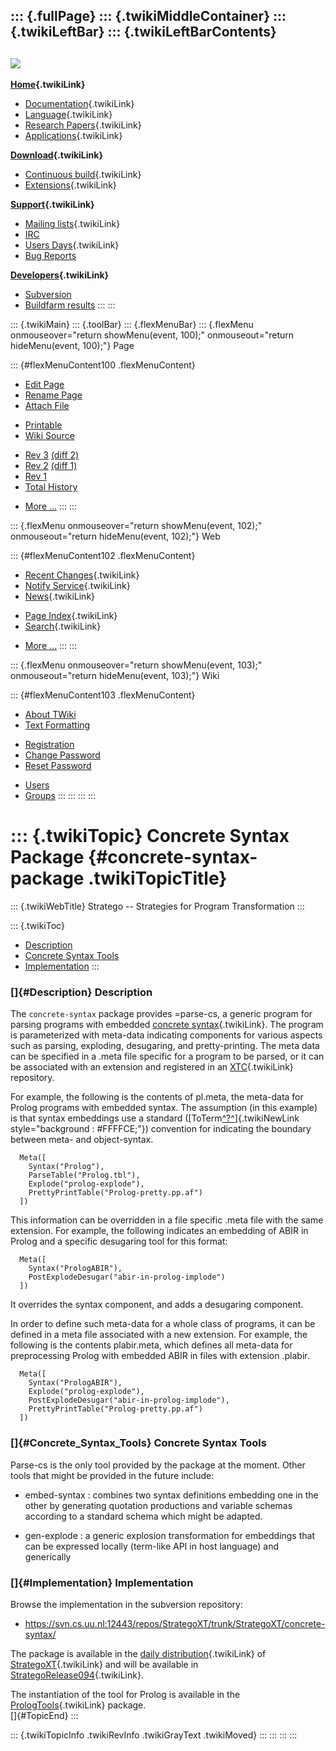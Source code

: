::: {.fullPage}
::: {.twikiMiddleContainer}
::: {.twikiLeftBar}
::: {.twikiLeftBarContents}
  ----------------------------------------------------------------------------------
  [![](../pub/Stratego/StrategoLogo/StrategoLogoTextlessWhite-100px.png)](WebHome)
  ----------------------------------------------------------------------------------

**[Home](WebHome){.twikiLink}**

-   [Documentation](StrategoDocumentation){.twikiLink}
-   [Language](StrategoLanguage){.twikiLink}
-   [Research Papers](StrategoPublications){.twikiLink}
-   [Applications](StrategoApplication){.twikiLink}

**[Download](StrategoDownload){.twikiLink}**

-   [Continuous build](ContinuousBuild){.twikiLink}
-   [Extensions](AdditionalPackageDownload){.twikiLink}

**[Support](StrategoSupport){.twikiLink}**

-   [Mailing lists](MailingList){.twikiLink}
-   [IRC](irc://irc.freenode.net/#stratego)
-   [Users Days](StrategoUsersDay){.twikiLink}
-   [Bug Reports](http://yellowgrass.org/project/StrategoXT)

**[Developers](StrategoDev){.twikiLink}**

-   [Subversion](https://svn.strategoxt.org/repos/StrategoXT/strategoxt/trunk)
-   [Buildfarm
    results](http://hydra.nixos.org/jobset/strategoxt/strategoxt-release/all)
:::
:::

::: {.twikiMain}
::: {.toolBar}
::: {.flexMenuBar}
::: {.flexMenu onmouseover="return showMenu(event, 100);" onmouseout="return hideMenu(event, 100);"}
Page

::: {#flexMenuContent100 .flexMenuContent}
-   [Edit
    Page](http://www.program-transformation.org/edit/Stratego/ConcreteSyntaxPackage?t=1536825571)
-   [Rename
    Page](http://www.program-transformation.org/rename/Stratego/ConcreteSyntaxPackage)
-   [Attach
    File](http://www.program-transformation.org/attach/Stratego/ConcreteSyntaxPackage)

<!-- -->

-   [Printable](http://www.program-transformation.org/view/Stratego/ConcreteSyntaxPackage?skin=print.pattern)
-   [Wiki
    Source](http://www.program-transformation.org/view/Stratego/ConcreteSyntaxPackage?skin=text&raw=on&contenttype=text/plain)

<!-- -->

-   [Rev
    3](http://www.program-transformation.org/view/Stratego/ConcreteSyntaxPackage?rev=1.3)
    [(diff 2)](http://www.program-transformation.org/rdiff/Stratego/ConcreteSyntaxPackage?rev1=1.3&rev2=1.2)
-   [Rev
    2](http://www.program-transformation.org/view/Stratego/ConcreteSyntaxPackage?rev=1.2)
    [(diff 1)](http://www.program-transformation.org/rdiff/Stratego/ConcreteSyntaxPackage?rev1=1.2&rev2=1.1)
-   [Rev
    1](http://www.program-transformation.org/view/Stratego/ConcreteSyntaxPackage?rev=1.1)
-   [Total
    History](http://www.program-transformation.org/rdiff/Stratego/ConcreteSyntaxPackage)

<!-- -->

-   [More
    \...](http://www.program-transformation.org/oops/Stratego/ConcreteSyntaxPackage?template=oopsmore&param1=1.3&param2=1.3)
:::
:::

::: {.flexMenu onmouseover="return showMenu(event, 102);" onmouseout="return hideMenu(event, 102);"}
Web

::: {#flexMenuContent102 .flexMenuContent}
-   [Recent Changes](WebChanges){.twikiLink}
-   [Notify Service](WebNotify){.twikiLink}
-   [News](WebNews){.twikiLink}

<!-- -->

-   [Page Index](WebIndex){.twikiLink}
-   [Search](WebSearch){.twikiLink}

<!-- -->

-   [More
    \...](http://www.program-transformation.org/oops/Stratego/ConcreteSyntaxPackage?template=oopsmore&param1=1.3&param2=1.3)
:::
:::

::: {.flexMenu onmouseover="return showMenu(event, 103);" onmouseout="return hideMenu(event, 103);"}
Wiki

::: {#flexMenuContent103 .flexMenuContent}
-   [About
    TWiki](http://www.program-transformation.org/view/TWiki/WebHome)
-   [Text
    Formatting](http://www.program-transformation.org/view/TWiki/TextFormattingRules)

<!-- -->

-   [Registration](http://www.program-transformation.org/view/TWiki/TWikiRegistration)
-   [Change
    Password](http://www.program-transformation.org/view/TWiki/ChangePassword)
-   [Reset
    Password](http://www.program-transformation.org/view/TWiki/ResetPassword)

<!-- -->

-   [Users](http://www.program-transformation.org/view/Main/TWikiUsers)
-   [Groups](http://www.program-transformation.org/view/Main/TWikiGroups)
:::
:::
:::
:::

::: {.twikiTopic}
Concrete Syntax Package {#concrete-syntax-package .twikiTopicTitle}
=======================

::: {.twikiWebTitle}
Stratego \-- Strategies for Program Transformation
:::

::: {.twikiToc}
-   [Description](ConcreteSyntaxPackage#Description)
-   [Concrete Syntax Tools](ConcreteSyntaxPackage#Concrete_Syntax_Tools)
-   [Implementation](ConcreteSyntaxPackage#Implementation)
:::

### []{#Description} Description

The `concrete-syntax` package provides =parse-cs, a generic program for
parsing programs with embedded [concrete
syntax](ConcreteSyntax){.twikiLink}. The program is parameterized with
meta-data indicating components for various aspects such as parsing,
exploding, desugaring, and pretty-printing. The meta data can be
specified in a .meta file specific for a program to be parsed, or it can
be associated with an extension and registered in an
[XTC](XTC){.twikiLink} repository.

For example, the following is the contents of pl.meta, the meta-data for
Prolog programs with embedded syntax. The assumption (in this example)
is that syntax embeddings use a standard
([ToTerm[^?^](http://www.program-transformation.org/edit/Stratego/ToTerm?topicparent=Stratego.ConcreteSyntaxPackage)]{.twikiNewLink
style="background : #FFFFCE;"}) convention for indicating the boundary
between meta- and object-syntax.

      Meta([
        Syntax("Prolog"),
        ParseTable("Prolog.tbl"),
        Explode("prolog-explode"),
        PrettyPrintTable("Prolog-pretty.pp.af")
      ])

This information can be overridden in a file specific .meta file with
the same extension. For example, the following indicates an embedding of
ABIR in Prolog and a specific desugaring tool for this format:

      Meta([
        Syntax("PrologABIR"),
        PostExplodeDesugar("abir-in-prolog-implode")
      ])

It overrides the syntax component, and adds a desugaring component.

In order to define such meta-data for a whole class of programs, it can
be defined in a meta file associated with a new extension. For example,
the following is the contents plabir.meta, which defines all meta-data
for preprocessing Prolog with embedded ABIR in files with extension
.plabir.

      Meta([
        Syntax("PrologABIR"),
        Explode("prolog-explode"),
        PostExplodeDesugar("abir-in-prolog-implode"),
        PrettyPrintTable("Prolog-pretty.pp.af")
      ])

### []{#Concrete_Syntax_Tools} Concrete Syntax Tools

Parse-cs is the only tool provided by the package at the moment. Other
tools that might be provided in the future include:

-   embed-syntax : combines two syntax definitions embedding one in the
    other by generating quotation productions and variable schemas
    according to a standard schema which might be adapted.

<!-- -->

-   gen-explode : a generic explosion transformation for embeddings that
    can be expressed locally (term-like API in host language) and
    generically

### []{#Implementation} Implementation

Browse the implementation in the subversion repository:

-   <https://svn.cs.uu.nl:12443/repos/StrategoXT/trunk/StrategoXT/concrete-syntax/>

The package is available in the [daily
distribution](ContinuousDistribution){.twikiLink} of
[StrategoXT](StrategoXT){.twikiLink} and will be available in
[StrategoRelease094](StrategoRelease094){.twikiLink}.

The instantiation of the tool for Prolog is available in the
[PrologTools](PrologTools){.twikiLink} package.\
[]{#TopicEnd}
:::

::: {.twikiTopicInfo .twikiRevInfo .twikiGrayText .twikiMoved}
:::
:::
:::
:::
